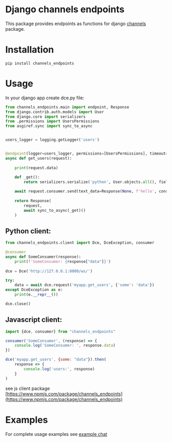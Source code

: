 # Django channels endpoints

This package provides endpoints as functions for django [channels](https://github.com/django/channels)
package.

# Installation

```shell
pip install channels_endpoints
```

# Usage
In your django app create dce.py file: 

```python
from channels_endpoints.main import endpoint, Response
from django.contrib.auth.models import User
from django.core import serializers
from .permissions import UsersPermissions
from asgiref.sync import sync_to_async


users_logger = logging.getLogger('users')


@endpoint(logger=users_logger, permissions=[UsersPermissions], timeout=42)
async def get_users(request):
    
    print(request.data)
    
    def _get():
        return serializers.serialize('python', User.objects.all(), fields=('username', 'id'))

    await request.consumer.send(text_data=Response(None, f'hello', consumers=['SomeConsumer']))
    
    return Response(
        request,
        await sync_to_async(_get)()
    )
```

## Python client:

```python
from channels_endpoints.client import Dce, DceException, consumer

@consumer
async def SomeConsumer(response):
    print(f'SomeConsumer: {response["data"]}')
    
dce = Dce('http://127.0.0.1:8000/ws/')

try:
    data = await dce.request('myapp.get_users', {'some': 'data'})
except DceException as e:
    print(e.__repr__())

dce.close()
```

## Javascript client:

```js
import {dce, consumer} from "channels_endpoints"

consumer('SomeConsumer', (response) => {
    console.log('SomeConsumer: ', response.data)
})

dce('myapp.get_users', {some: "data"}).then(
    response => {
        console.log('users:', response)
    }
)
```

see js client package [https://www.npmjs.com/package/channels_endpoints](https://www.npmjs.com/package/channels_endpoints)


# Examples

For complete usage examples see [example chat](https://github.com/avigmati/chat_project)
